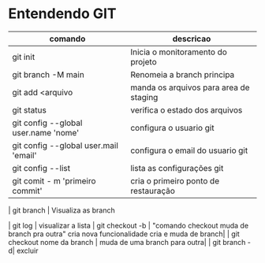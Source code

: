 # Entendendo GIT

|comando|descricao|
|-|-|
| git init| Inicia o monitoramento do projeto |
| git branch -M main| Renomeia a branch principa|
| git add <arquivo| manda os arquivos para area de staging|
| git status | verifica o estado dos arquivos|
| git config --global user.name 'nome'| configura o usuario git|
| git config --global user.mail 'email'| configura o email do usuario git|
| git config --list | lista as configurações git|
| git comit - m 'primeiro commit' | cria o primeiro ponto de restauração|

| git branch | Visualiza as branch

| git log | visualizar a lista
| git checkout -b | "comando checkout muda de branch pra outra" cria nova funcionalidade cria e muda de branch|
| git checkout nome da branch | muda de uma branch para outra|
| git branch -d| excluir
